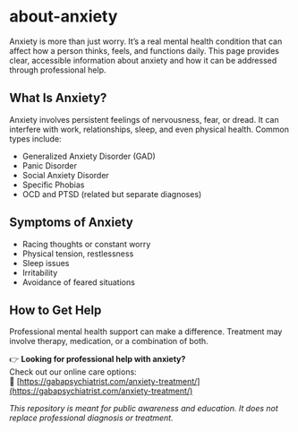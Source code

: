 # about-anxiety

Anxiety is more than just worry. It’s a real mental health condition that can affect how a person thinks, feels, and functions daily. This page provides clear, accessible information about anxiety and how it can be addressed through professional help.

## What Is Anxiety?

Anxiety involves persistent feelings of nervousness, fear, or dread. It can interfere with work, relationships, sleep, and even physical health. Common types include:

- Generalized Anxiety Disorder (GAD)
- Panic Disorder
- Social Anxiety Disorder
- Specific Phobias
- OCD and PTSD (related but separate diagnoses)

## Symptoms of Anxiety

- Racing thoughts or constant worry  
- Physical tension, restlessness  
- Sleep issues  
- Irritability  
- Avoidance of feared situations

## How to Get Help

Professional mental health support can make a difference. Treatment may involve therapy, medication, or a combination of both.


👉 **Looking for professional help with anxiety?**  
Check out our online care options:  
🔗 [https://gabapsychiatrist.com/anxiety-treatment/](https://gabapsychiatrist.com/anxiety-treatment/)


*This repository is meant for public awareness and education. It does not replace professional diagnosis or treatment.*
